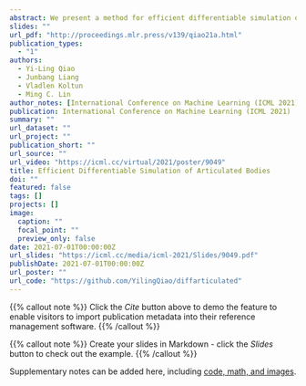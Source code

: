 ```yaml
---
abstract: We present a method for efficient differentiable simulation of articulated bodies. This enables integration of articulated body dynamics into deep learning frameworks, and gradient-based optimization of neural networks that operate on articulated bodies. We derive the gradients of the forward dynamics using spatial algebra and the adjoint method. Our approach is an order of magnitude faster than autodiff tools. By only saving the initial states throughout the simulation process, our method reduces memory requirements by two orders of magnitude. We demonstrate the utility of efficient differentiable dynamics for articulated bodies in a variety of applications. We show that reinforcement learning with articulated systems can be accelerated using gradients provided by our method. In applications to control and inverse problems, gradient-based optimization enabled by our work accelerates convergence by more than an order of magnitude.
slides: ""
url_pdf: "http://proceedings.mlr.press/v139/qiao21a.html"
publication_types:
  - "1"
authors:
  - Yi-Ling Qiao
  - Junbang Liang
  - Vladlen Koltun
  - Ming C. Lin
author_notes: [International Conference on Machine Learning (ICML 2021)]
publication: International Conference on Machine Learning (ICML 2021)
summary: ""
url_dataset: ""
url_project: ""
publication_short: ""
url_source: ""
url_video: "https://icml.cc/virtual/2021/poster/9049"
title: Efficient Differentiable Simulation of Articulated Bodies
doi: ""
featured: false
tags: []
projects: []
image:
  caption: ""
  focal_point: ""
  preview_only: false
date: 2021-07-01T00:00:00Z
url_slides: "https://icml.cc/media/icml-2021/Slides/9049.pdf"
publishDate: 2021-07-01T00:00:00Z
url_poster: ""
url_code: "https://github.com/YilingQiao/diffarticulated"
---
```


{{% callout note %}}
Click the *Cite* button above to demo the feature to enable visitors to import publication metadata into their reference management software.
{{% /callout %}}

{{% callout note %}}
Create your slides in Markdown - click the *Slides* button to check out the example.
{{% /callout %}}

Supplementary notes can be added here, including [code, math, and images](https://wowchemy.com/docs/writing-markdown-latex/).
